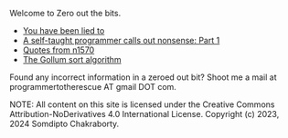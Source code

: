 Welcome to Zero out the bits.

- [You have been lied to](./you_have_been_lied_to/you_have_been_lied_to.md)
- [A self-taught programmer calls out nonsense: Part 1](./aspcon_1/aspcon_1.md)
- [Quotes from n1570](./quotes_from_n1570/quotes_from_n1570.md)
- [The Gollum sort algorithm](./the_gollum_sort/the_gollum_sort.md)

Found any incorrect information in a zeroed out bit? Shoot me a mail at programmertotherescue AT gmail DOT com.

NOTE: All content on this site is licensed under the Creative Commons Attribution-NoDerivatives 4.0 International License. Copyright (c) 2023, 2024 Somdipto Chakraborty.
